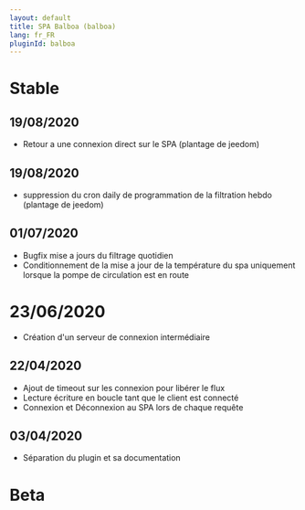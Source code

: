 ```yaml
---
layout: default
title: SPA Balboa (balboa)
lang: fr_FR
pluginId: balboa
---
```

# Stable
## 19/08/2020
* Retour a une connexion direct sur le SPA (plantage de jeedom) 

## 19/08/2020
* suppression du cron daily de programmation de la filtration hebdo (plantage de jeedom) 

## 01/07/2020
* Bugfix mise a jours du filtrage quotidien
* Conditionnement de la mise a jour de la température du spa uniquement lorsque la pompe de circulation est en route

# 23/06/2020
* Création d'un serveur de connexion intermédiaire

## 22/04/2020
* Ajout de timeout sur les connexion pour libérer le flux
* Lecture écriture en boucle tant que le client est connecté
* Connexion et Déconnexion au SPA lors de chaque requête

## 03/04/2020
* Séparation du plugin et sa documentation

# Beta
